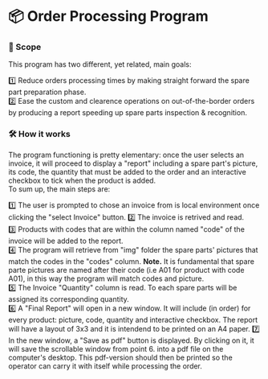 # 📦 Order Processing Program 

### 🎯 Scope
This program has two different, yet related, main goals:

1️⃣ Reduce orders processing times by making straight forward the spare part preparation phase.  
2️⃣ Ease the custom and clearence operations on out-of-the-border orders by producing a report speeding up spare parts inspection & recognition.

### 🛠️ How it works
The program functioning is pretty elementary: once the user selects an invoice, it will proceed to display a "report" including a spare part's picture, its code, the quantity that must be added to the order and an interactive checkbox to tick when the product is added.  
To sum up, the main steps are:

1️⃣ The user is prompted to chose an invoice from is local environment once clicking the "select Invoice" button. 
2️⃣ The invoice is retrived and read.  
3️⃣ Products with codes that are within the column named "code" of the invoice will be added to the report.  
4️⃣ The program will retrieve from "img" folder the spare parts' pictures that match the codes in the "codes" column. **Note.** It is fundamental that spare parte pictures are named after their code (i.e A01 for product with code A01), in this way the program will match codes and picture.  
5️⃣ The Invoice "Quantity" column is read. To each spare parts will be assigned its corresponding quantity.  
6️⃣ A "Final Report" will open in a new window. It will include (in order) for every product: picture, code, quantity and interactive checkbox. The report will have a layout of 3x3 and it is intendend to be printed on an A4 paper.
7️⃣ In the new window, a "Save as pdf" button is displayed. By clicking on it, it will save the scrollable window from point 6. into a pdf file on the computer's desktop. This pdf-version should then be printed so the operator can carry it with itself while processing the order.




